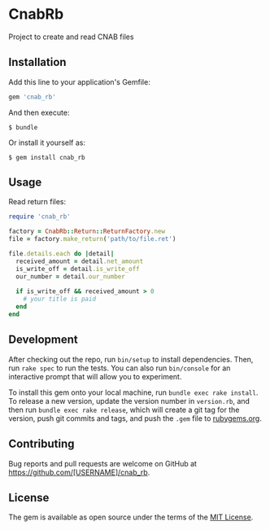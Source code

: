 # CnabRb

Project to create and read CNAB files

## Installation

Add this line to your application's Gemfile:

```ruby
gem 'cnab_rb'
```

And then execute:

    $ bundle

Or install it yourself as:

    $ gem install cnab_rb

## Usage

Read return files:

```ruby
require 'cnab_rb'

factory = CnabRb::Return::ReturnFactory.new
file = factory.make_return('path/to/file.ret')

file.details.each do |detail|
  received_amount = detail.net_amount
  is_write_off = detail.is_write_off
  our_number = detail.our_number
  
  if is_write_off && received_amount > 0
    # your title is paid
  end
end
```

## Development

After checking out the repo, run `bin/setup` to install dependencies. Then, run `rake spec` to run the tests. You can also run `bin/console` for an interactive prompt that will allow you to experiment.

To install this gem onto your local machine, run `bundle exec rake install`. To release a new version, update the version number in `version.rb`, and then run `bundle exec rake release`, which will create a git tag for the version, push git commits and tags, and push the `.gem` file to [rubygems.org](https://rubygems.org).

## Contributing

Bug reports and pull requests are welcome on GitHub at https://github.com/[USERNAME]/cnab_rb.

## License

The gem is available as open source under the terms of the [MIT License](https://opensource.org/licenses/MIT).
